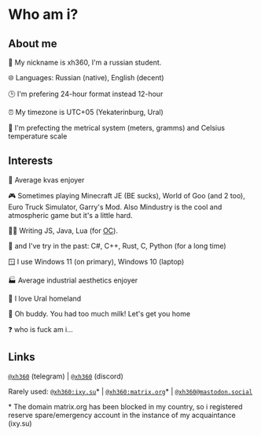 # Who am i?

## About me
👤 My nickname is xh360, I'm a russian student.

🌐 Languages: Russian (native), English (decent)

🕒 I'm prefering 24-hour format instead 12-hour

⏰ My timezone is UTC+05 (Yekaterinburg, Ural)

📏 I'm prefecting the metrical system (meters, gramms) and Celsius temperature scale

## Interests 
🍺 Average kvas enjoyer

🎮 Sometimes playing Minecraft JE (BE sucks), World of Goo (and 2 too), Euro Truck Simulator, Garry's Mod. Also Mindustry is the cool and atmospheric game but it's a little hard. 

🧑‍💻 Writing JS, Java, Lua (for [OC](https://www.curseforge.com/minecraft/mc-mods/opencomputers)). 

💾 and I've try in the past: C#, C++, Rust, C, Python (for a long time)

🪟 I use Windows 11 (on primary), Windows 10 (laptop)

🏭 Average industrial aesthetics enjoyer

💚 I love Ural homeland

🥛 Oh buddy. You had too much milk! Let's get you home

❓ who is fuck am i...

## Links

[`@xh360`](https://t.me/xh360) (telegram) | [`@xh360`](https://discord.com/users/726656183817076738) (discord)

Rarely used: [`@xh360:ixy.su`](https://matrix.to/#/@xh360:ixy.su)\* | [`@xh360:matrix.org`](https://matrix.to/#/@xh360:matrix.org)\* | [`@xh360@mastodon.social`](https://mastodon.social/@xh360)

\* The domain matrix.org has been blocked in my country, so i registered reserve spare/emergency account in the instance of my acquaintance (ixy.su)
